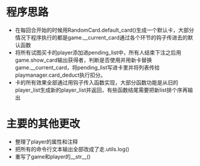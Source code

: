 # 程序思路

* 在每回合开始的时候用RandomCard.default_card()生成一个默认卡，大部分情况下程序执行的都是game.__current_card通过各个环节的钩子传进去的默认函数
* 将所有试图买卡的player添加进pending_list中，所有人结束下注之后用game.show_card输出获得者，判断是否使用并用新卡替换game.__current_card，将pending_list写进卡里并将列表传给playmanager.card_deduct执行扣分。
* 卡的所有效果全部通过用钩子传入函数实现，大部分函数功能是从旧的player_list生成新的player_list并返回，有些函数结尾需要把新list排个序再输出

# 主要的其他更改

* 整理了player的属性和注释
* 把所有的命令行文本输出全部改成了走.utils.log()
* 重写了game和player的__str__()